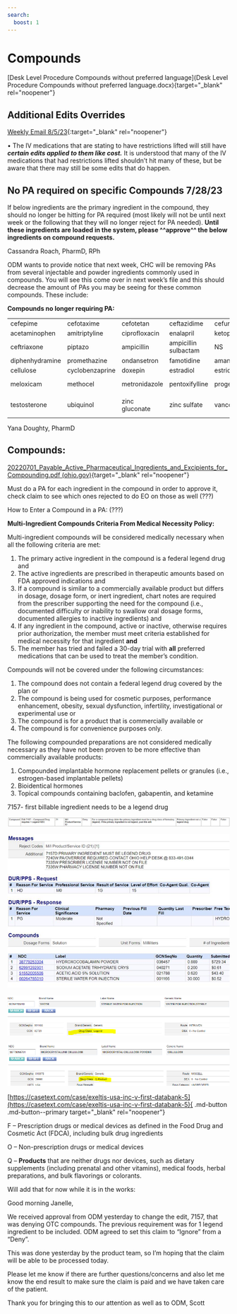 ```yaml
---
search:
  boost: 1
---
```


# Compounds

[Desk Level Procedure Compounds without preferred language](Desk Level Procedure Compounds without preferred language.docx){target="_blank" rel="noopener"}

## Additional Edits Overrides

[Weekly Email 8/5/23](https://mygainwell-my.sharepoint.com/:w:/r/personal/christopher_nguyen_gainwelltechnologies_com/Documents/weeklyemail8523.docx?d=w34551b8b7f674147b603832cab7090ca&csf=1&web=1&e=aTi6MU){:target="_blank" rel="noopener"}


•	The IV medications that are stating to have restrictions lifted will still have ***certain edits applied to them like cost.*** It is understood that many of the IV medications that had restrictions lifted shouldn’t hit many of these, but be aware that there may still be some edits that do happen.

## No PA required on specific Compounds 7/28/23

If below ingredients are the primary ingredient in the compound, they should no longer be hitting for PA required (most likely will not be until next week or the following that they will no longer reject for PA needed). **Until these ingredients are loaded in the system, please ^^approve^^ the below ingredients on compound requests.**

Cassandra Roach, PharmD, RPh

ODM wants to provide notice that next week, CHC will be removing PAs from several injectable and powder ingredients commonly used in compounds. You will see this come over in next week’s file and this should decrease the amount of PAs you may be seeing for these common compounds. These include:

**Compounds no longer requiring PA:**

| |  |  | | |  |
|--------------|-----------|--------------|---|---|---|
| cefepime |cefotaxime | cefotetan | ceftazidime | cefuroxime | clindamycin |
| acetaminophen | amitriptyline|ciprofloxacin| enalapril| ketoprofen| cefazolin|
|ceftriaxone| piptazo| ampicillin| ampicillin sulbactam| NS| D5|
|diphenhydramine| promethazine| ondansetron| famotidine| amantadine| boric acid|
|cellulose| cyclobenzaprine| doxepin| estradiol| estriol| lidocaine| 
|meloxicam| methocel| metronidazole| pentoxifylline| progesterone| sodium bicarb| 
|testosterone| ubiquinol| zinc gluconate| zinc sulfate| vancomycin | lansoprazole IV and powder| 

Yana Doughty, PharmD


## Compounds: 

[20220701_Payable_Active_Pharmaceutical_Ingredients_and_Excipients_for_Compounding.pdf (ohio.gov)](https://pharmacy.medicaid.ohio.gov/sites/default/files/20220701_Payable_Active_Pharmaceutical_Ingredients_and_Excipients_for_Compounding.pdf#overlay-context=drug-coverage){target="_blank" rel="noopener"}



Must do a PA for each ingredient in the compound in order to approve it, check claim to see which ones rejected to do EO on those as well (???)

How to Enter a Compound in a PA: (???)


**Multi-Ingredient Compounds Criteria From Medical Necessity Policy:**

Multi-ingredient compounds will be considered medically necessary when all the following criteria are met:

1. The primary active ingredient in the compound is a federal legend drug and 
2. The active ingredients are prescribed in therapeutic amounts based on FDA approved indications and 
3. If a compound is similar to a commercially available product but differs in dosage, dosage form, or inert ingredient, chart notes are required from the prescriber supporting the need for the compound (i.e., documented difficulty or inability to swallow oral dosage forms, documented allergies to inactive ingredients) and 
4. If any ingredient in the compound, active or inactive, otherwise requires prior authorization, the member must meet criteria established for medical necessity for that ingredient **and** 
5. The member has tried and failed a 30-day trial with **all** preferred medications that can be used to treat the member’s condition.  

Compounds will not be covered under the following circumstances:

1. The compound does not contain a federal legend drug covered by the plan or  
2. The compound is being used for cosmetic purposes, performance enhancement, obesity, sexual dysfunction, infertility, investigational or experimental use or  
3. The compound is for a product that is commercially available or  
4. The compound is for convenience purposes only. 

The following compounded preparations are not considered medically necessary as they have not been proven to be more effective than commercially available products:

1. Compounded implantable hormone replacement pellets or granules (i.e., estrogen-based implantable pellets)  
2. Bioidentical hormones 
3. Topical compounds containing baclofen, gabapentin, and ketamine 

7157- first billable ingredient needs to be a legend drug

![Alt text](compounds_1.png)

![Alt text](compounds_2.png)

![Alt text](compounds_3.png)

![Alt text](compounds_4.png)

[https://casetext.com/case/exeltis-usa-inc-v-first-databank-5](https://casetext.com/case/exeltis-usa-inc-v-first-databank-5){ .md-button .md-button--primary target="_blank" rel="noopener"}

F – Prescription drugs or medical devices as defined in the Food Drug and Cosmetic Act (FDCA), including bulk drug ingredients

O – Non-prescription drugs or medical devices

Q – **Products** that are neither drugs nor devices, such as dietary supplements (including prenatal and other vitamins), medical foods, herbal preparations, and bulk flavorings or colorants.

Will add that for now while it is in the works:

Good morning Janelle,

We received approval from ODM yesterday to change the edit, 7157, that was denying OTC compounds.  The previous requirement was for 1 legend ingredient to be included.  ODM agreed to set this claim to “Ignore” from a “Deny”.

This was done yesterday by the product team, so I’m hoping that the claim will be able to be processed today.

Please let me know if there are further questions/concerns and also let me know the end result to make sure the claim is paid and we have taken care of the patient.

Thank you for bringing this to our attention as well as to ODM, Scott
